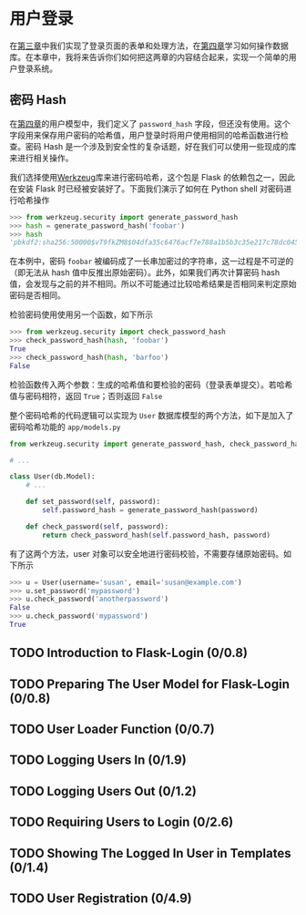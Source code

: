 # 用户登录

在[第三章](chapter3.md)中我们实现了登录页面的表单和处理方法，在[第四章](chapter4.md)学习如何操作数据库。在本章中，我将来告诉你们如何把这两章的内容结合起来，实现一个简单的用户登录系统。

## 密码 Hash 

在[第四章](chapter4.md)的用户模型中，我们定义了 `password_hash` 字段，但还没有使用。这个字段用来保存用户密码的哈希值，用户登录时将用户使用相同的哈希函数进行检查。密码 Hash 是一个涉及到安全性的复杂话题，好在我们可以使用一些现成的库来进行相关操作。

我们选择使用[Werkzeug](http://werkzeug.pocoo.org/)库来进行密码哈希，这个包是 Flask 的依赖包之一，因此在安装 Flask 时已经被安装好了。下面我们演示了如何在 Python shell 对密码进行哈希操作

```python
>>> from werkzeug.security import generate_password_hash
>>> hash = generate_password_hash('foobar')
>>> hash
'pbkdf2:sha256:50000$vT9fkZM8$04dfa35c6476acf7e788a1b5b3c35e217c78dc04539d295f011f01f18cd2175f'
```

在本例中，密码 `foobar` 被编码成了一长串加密过的字符串，这一过程是不可逆的（即无法从 hash 值中反推出原始密码）。此外，如果我们再次计算密码 hash 值，会发现与之前的并不相同。所以不可能通过比较哈希结果是否相同来判定原始密码是否相同。

检验密码使用使用另一个函数，如下所示

```python
>>> from werkzeug.security import check_password_hash
>>> check_password_hash(hash, 'foobar')
True
>>> check_password_hash(hash, 'barfoo')
False
```

检验函数传入两个参数：生成的哈希值和要检验的密码（登录表单提交）。若哈希值与密码相符，返回 `True`；否则返回 `False`

整个密码哈希的代码逻辑可以实现为 `User` 数据库模型的两个方法，如下是加入了密码哈希功能的 `app/models.py` 

```python
from werkzeug.security import generate_password_hash, check_password_hash

# ...

class User(db.Model):
    # ...

    def set_password(self, password):
        self.password_hash = generate_password_hash(password)

    def check_password(self, password):
        return check_password_hash(self.password_hash, password)
```

有了这两个方法，user 对象可以安全地进行密码校验，不需要存储原始密码。如下所示

```python
>>> u = User(username='susan', email='susan@example.com')
>>> u.set_password('mypassword')
>>> u.check_password('anotherpassword')
False
>>> u.check_password('mypassword')
True
```

## TODO Introduction to Flask-Login (0/0.8)
## TODO Preparing The User Model for Flask-Login (0/0.8)
## TODO User Loader Function (0/0.7)
## TODO Logging Users In (0/1.9)
## TODO Logging Users Out (0/1.2)
## TODO Requiring Users to Login (0/2.6)
## TODO Showing The Logged In User in Templates (0/1.4)
## TODO User Registration (0/4.9)

